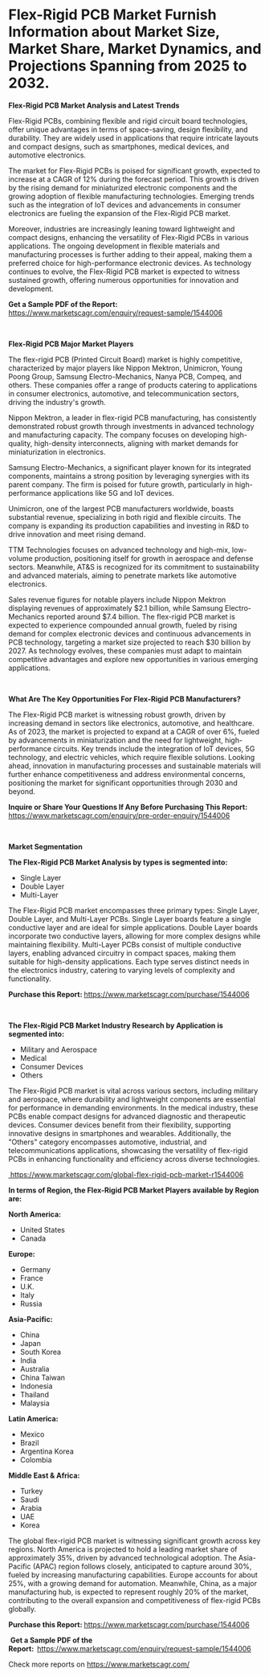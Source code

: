 <p><h1>Flex-Rigid PCB Market Furnish Information about Market Size, Market Share, Market Dynamics, and Projections Spanning from 2025 to 2032.</h1></p><p><strong>Flex-Rigid PCB Market Analysis and Latest Trends</strong></p>
<p><p>Flex-Rigid PCBs, combining flexible and rigid circuit board technologies, offer unique advantages in terms of space-saving, design flexibility, and durability. They are widely used in applications that require intricate layouts and compact designs, such as smartphones, medical devices, and automotive electronics. </p><p>The market for Flex-Rigid PCBs is poised for significant growth, expected to increase at a CAGR of 12% during the forecast period. This growth is driven by the rising demand for miniaturized electronic components and the growing adoption of flexible manufacturing technologies. Emerging trends such as the integration of IoT devices and advancements in consumer electronics are fueling the expansion of the Flex-Rigid PCB market. </p><p>Moreover, industries are increasingly leaning toward lightweight and compact designs, enhancing the versatility of Flex-Rigid PCBs in various applications. The ongoing development in flexible materials and manufacturing processes is further adding to their appeal, making them a preferred choice for high-performance electronic devices. As technology continues to evolve, the Flex-Rigid PCB market is expected to witness sustained growth, offering numerous opportunities for innovation and development.</p></p>
<p><strong>Get a Sample PDF of the Report:&nbsp;</strong> <a href="https://www.marketscagr.com/enquiry/request-sample/1544006?utm_campaign=3506&utm_medium=2&utm_source=Github&utm_content=ia&utm_term=23032025&utm_id=flex-rigid-pcb">https://www.marketscagr.com/enquiry/request-sample/1544006</a></p>
<p>&nbsp;</p>
<p><strong>Flex-Rigid PCB Major Market Players</strong></p>
<p><p>The flex-rigid PCB (Printed Circuit Board) market is highly competitive, characterized by major players like Nippon Mektron, Unimicron, Young Poong Group, Samsung Electro-Mechanics, Nanya PCB, Compeq, and others. These companies offer a range of products catering to applications in consumer electronics, automotive, and telecommunication sectors, driving the industry's growth.</p><p>Nippon Mektron, a leader in flex-rigid PCB manufacturing, has consistently demonstrated robust growth through investments in advanced technology and manufacturing capacity. The company focuses on developing high-quality, high-density interconnects, aligning with market demands for miniaturization in electronics.</p><p>Samsung Electro-Mechanics, a significant player known for its integrated components, maintains a strong position by leveraging synergies with its parent company. The firm is poised for future growth, particularly in high-performance applications like 5G and IoT devices.</p><p>Unimicron, one of the largest PCB manufacturers worldwide, boasts substantial revenue, specializing in both rigid and flexible circuits. The company is expanding its production capabilities and investing in R&D to drive innovation and meet rising demand.</p><p>TTM Technologies focuses on advanced technology and high-mix, low-volume production, positioning itself for growth in aerospace and defense sectors. Meanwhile, AT&S is recognized for its commitment to sustainability and advanced materials, aiming to penetrate markets like automotive electronics.</p><p>Sales revenue figures for notable players include Nippon Mektron displaying revenues of approximately $2.1 billion, while Samsung Electro-Mechanics reported around $7.4 billion. The flex-rigid PCB market is expected to experience compounded annual growth, fueled by rising demand for complex electronic devices and continuous advancements in PCB technology, targeting a market size projected to reach $30 billion by 2027. As technology evolves, these companies must adapt to maintain competitive advantages and explore new opportunities in various emerging applications.</p></p>
<p>&nbsp;</p>
<p><strong>What Are The Key Opportunities For Flex-Rigid PCB Manufacturers?</strong></p>
<p><p>The Flex-Rigid PCB market is witnessing robust growth, driven by increasing demand in sectors like electronics, automotive, and healthcare. As of 2023, the market is projected to expand at a CAGR of over 6%, fueled by advancements in miniaturization and the need for lightweight, high-performance circuits. Key trends include the integration of IoT devices, 5G technology, and electric vehicles, which require flexible solutions. Looking ahead, innovation in manufacturing processes and sustainable materials will further enhance competitiveness and address environmental concerns, positioning the market for significant opportunities through 2030 and beyond.</p></p>
<p><strong>Inquire or Share Your Questions If Any Before Purchasing This Report:</strong> <a href="https://www.marketscagr.com/enquiry/pre-order-enquiry/1544006?utm_campaign=3506&utm_medium=2&utm_source=Github&utm_content=ia&utm_term=23032025&utm_id=flex-rigid-pcb">https://www.marketscagr.com/enquiry/pre-order-enquiry/1544006</a></p>
<p>&nbsp;</p>
<p><strong>Market Segmentation</strong></p>
<p><strong>The Flex-Rigid PCB Market Analysis by types is segmented into:</strong></p>
<p><ul><li>Single Layer</li><li>Double Layer</li><li>Multi-Layer</li></ul></p>
<p><p>The Flex-Rigid PCB market encompasses three primary types: Single Layer, Double Layer, and Multi-Layer PCBs. Single Layer boards feature a single conductive layer and are ideal for simple applications. Double Layer boards incorporate two conductive layers, allowing for more complex designs while maintaining flexibility. Multi-Layer PCBs consist of multiple conductive layers, enabling advanced circuitry in compact spaces, making them suitable for high-density applications. Each type serves distinct needs in the electronics industry, catering to varying levels of complexity and functionality.</p></p>
<p><strong>Purchase this Report:&nbsp;</strong><a href="https://www.marketscagr.com/purchase/1544006?utm_campaign=3506&utm_medium=2&utm_source=Github&utm_content=ia&utm_term=23032025&utm_id=flex-rigid-pcb">https://www.marketscagr.com/purchase/1544006</a></p>
<p>&nbsp;</p>
<p><strong>The Flex-Rigid PCB Market Industry Research by Application is segmented into:</strong></p>
<p><ul><li>Military and Aerospace</li><li>Medical</li><li>Consumer Devices</li><li>Others</li></ul></p>
<p><p>The Flex-Rigid PCB market is vital across various sectors, including military and aerospace, where durability and lightweight components are essential for performance in demanding environments. In the medical industry, these PCBs enable compact designs for advanced diagnostic and therapeutic devices. Consumer devices benefit from their flexibility, supporting innovative designs in smartphones and wearables. Additionally, the "Others" category encompasses automotive, industrial, and telecommunications applications, showcasing the versatility of flex-rigid PCBs in enhancing functionality and efficiency across diverse technologies.</p></p>
<p><a href="https://www.marketscagr.com/global-flex-rigid-pcb-market-r1544006?utm_campaign=3506&utm_medium=2&utm_source=Github&utm_content=ia&utm_term=23032025&utm_id=flex-rigid-pcb">&nbsp;https://www.marketscagr.com/global-flex-rigid-pcb-market-r1544006</a></p>
<p><strong>In terms of Region, the Flex-Rigid PCB Market Players available by Region are:</strong></p>
<p>
    <p> <strong> North America: </strong>
        <ul>
            <li>United States</li>
            <li>Canada</li>
        </ul>
        </p> 
    <p> <strong> Europe: </strong>
        <ul>
            <li>Germany</li>
            <li>France</li>
            <li>U.K.</li>
            <li>Italy</li>
            <li>Russia</li>
        </ul>
        </p> 
    <p> <strong> Asia-Pacific: </strong>
        <ul>
            <li>China</li>
            <li>Japan</li>
            <li>South Korea</li>
            <li>India</li>
            <li>Australia</li>
            <li>China Taiwan</li>
            <li>Indonesia</li>
            <li>Thailand</li>
            <li>Malaysia</li>
        </ul>
        </p> 
    <p> <strong> Latin America: </strong>
        <ul>
            <li>Mexico</li>
            <li>Brazil</li>
            <li>Argentina Korea</li>
            <li>Colombia</li>
        </ul>
        </p> 
    <p> <strong> Middle East & Africa: </strong>
        <ul>
            <li>Turkey</li>
            <li>Saudi</li>
            <li>Arabia</li>
            <li>UAE</li>
            <li>Korea</li>
        </ul>
    </p>
    </p>
<p><p>The global flex-rigid PCB market is witnessing significant growth across key regions. North America is projected to hold a leading market share of approximately 35%, driven by advanced technological adoption. The Asia-Pacific (APAC) region follows closely, anticipated to capture around 30%, fueled by increasing manufacturing capabilities. Europe accounts for about 25%, with a growing demand for automation. Meanwhile, China, as a major manufacturing hub, is expected to represent roughly 20% of the market, contributing to the overall expansion and competitiveness of flex-rigid PCBs globally.</p></p>
<p><strong>Purchase this Report: </strong><a href="https://www.marketscagr.com/purchase/1544006?utm_campaign=3506&utm_medium=2&utm_source=Github&utm_content=ia&utm_term=23032025&utm_id=flex-rigid-pcb">https://www.marketscagr.com/purchase/1544006</a></p>
<p>&nbsp;<strong>Get a Sample PDF of the Report:&nbsp;&nbsp;</strong><a href="https://www.marketscagr.com/enquiry/request-sample/1544006?utm_campaign=3506&utm_medium=2&utm_source=Github&utm_content=ia&utm_term=23032025&utm_id=flex-rigid-pcb">https://www.marketscagr.com/enquiry/request-sample/1544006</a></p>
<p><strong></strong></p>
<p>Check more reports on <a href="https://www.marketscagr.com/?utm_campaign=3506&utm_medium=2&utm_source=Github&utm_content=ia&utm_term=23032025&utm_id=flex-rigid-pcb">https://www.marketscagr.com/</a></p>